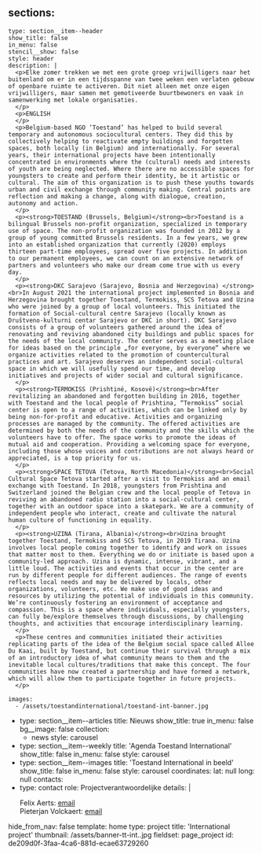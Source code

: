sections:
  -
    type: section__item--header
    show_title: false
    in_menu: false
    stencil__show: false
    style: header
    description: |
      <p>Elke zomer trekken we met een grote groep vrijwilligers naar het buitenland om er in een tijdsspanne van twee weken een verlaten gebouw of openbare ruimte te activeren. Dit niet alleen met onze eigen vrijwilligers, maar samen met gemotiveerde buurtbewoners en vaak in samenwerking met lokale organisaties.
      </p>
      <p>ENGLISH
      </p>
      <p>Belgium-based NGO ‘Toestand’ has helped to build several temporary and autonomous sociocultural centers. They did this by collectively helping to reactivate empty buildings and forgotten spaces, both locally (in Belgium) and internationally. For several years, their international projects have been intentionally concentrated in environments where the (cultural) needs and interests of youth are being neglected. Where there are no accessible spaces for youngsters to create and perform their identity, be it artistic or cultural. The aim of this organization is to push these youths towards urban and civil exchange through community making. Central points are reflection and making a change, along with dialogue, creation, autonomy and action.
      </p>
      <p><strong>TOESTAND (Brussels, Belgium)</strong><br>Toestand is a bilingual Brussels non-profit organization, specialized in temporary use of space. The non-profit organization was founded in 2012 by a group of young committed Brussels residents. In a few years, we grew into an established organization that currently (2020) employs thirteen part-time employees, spread over five projects. In addition to our permanent employees, we can count on an extensive network of partners and volunteers who make our dream come true with us every day.
      </p>
      <p><strong>DKC Sarajevo (Sarajevo, Bosnia and Herzegovina) </strong><br>In August 2021 the international project implemented in Bosnia and Herzegovina brought together Toestand, Termokiss, SCS Tetova and Uzina who were joined by a group of local volunteers. This initiated the formation of Social-cultural centre Sarajevo (locally known as Društveno-kulturni centar Sarajevo or DKC in short). DKC Sarajevo consists of a group of volunteers gathered around the idea of renovating and reviving abandoned city buildings and public spaces for the needs of the local community. The center serves as a meeting place for ideas based on the principle „for everyone, by everyone“ where we organize activities related to the promotion of countercultural practices and art. Sarajevo deserves an independent social-cultural space in which we will usefully spend our time, and develop initiatives and projects of wider social and cultural significance.
      </p>
      <p><strong>TERMOKISS (Prishtinë, Kosovë)</strong><br>After revitalizing an abandoned and forgotten building in 2016, together with Toestand and the local people of Prishtina, “Termokiss” social center is open to a range of activities, which can be linked only by being non-for-profit and educative. Activities and organizing processes are managed by the community. The offered activities are determined by both the needs of the community and the skills which the volunteers have to offer. The space works to promote the ideas of mutual aid and cooperation. Providing a welcoming space for everyone, including those whose voices and contributions are not always heard or appreciated, is a top priority for us.
      </p>
      <p><strong>SPACE TETOVA (Tetova, North Macedonia)</strong><br>Social Cultural Space Tetova started after a visit to Termokiss and an email exchange with Toestand. In 2018, youngsters from Prishtina and Switzerland joined the Belgian crew and the local people of Tetova in reviving an abandoned radio station into a social-cultural center, together with an outdoor space into a skatepark. We are a community of independent people who interact, create and cultivate the natural human culture of functioning in equality.
      </p>
      <p><strong>UZINA (Tirana, Albania)</strong><br>Uzina brought together Toestand, Termokiss and SCS Tetova, in 2019 Tirana. Uzina involves local people coming together to identify and work on issues that matter most to them. Everything we do or initiate is based upon a community-led approach. Uzina is dynamic, intense, vibrant, and a little loud. The activities and events that occur in the center are run by different people for different audiences. The range of events reflects local needs and may be delivered by locals, other organizations, volunteers, etc. We make use of good ideas and resources by utilizing the potential of individuals in this community. We’re continuously fostering an environment of acceptance and compassion. This is a space where individuals, especially youngsters, can fully be/explore themselves through discussions, by challenging thoughts, and activities that encourage interdisciplinary learning.
      </p>
      <p>These centres and communities initiated their activities replicating parts of the idea of the Belgium social space called Allee Du Kaai, built by Toestand, but continue their survival through a mix of an introductory idea of what community means to them and the inevitable local cultures/traditions that make this concept. The four communities have now created a partnership and have formed a network, which will allow them to participate together in future projects.
      </p>
      
    images:
      - /assets/toestandinternational/toestand-int-banner.jpg
  -
    type: section__item--articles
    title: Nieuws
    show_title: true
    in_menu: false
    bg__image: false
    collection:
      - news
    style: carousel
  -
    type: section__item--weekly
    title: 'Agenda Toestand International'
    show_title: false
    in_menu: false
    style: carousel
  -
    type: section__item--images
    title: 'Toestand International in beeld'
    show_title: false
    in_menu: false
    style: carousel
coordinates:
  lat: null
  long: null
contacts:
  -
    type: contact
    role: Projectverantwoordelijke
    details: |
      <p>Felix Aerts: <a href="mailto:felix@toestand.be">email</a><br>Pieterjan Volckaert: <a href="mailto:pieterjan@toestand.be">email</a>
      </p>
      
hide_from_nav: false
template: home
type: project
title: 'International project'
thumbnail: /assets/banner-tt-int..jpg
fieldset: page_project
id: de209d0f-3faa-4ca6-881d-ecae63729260
